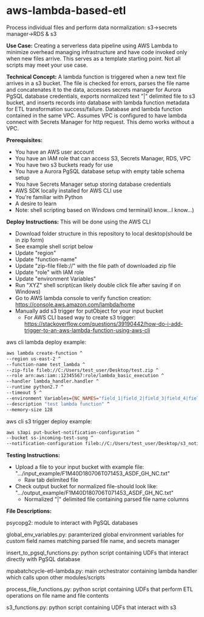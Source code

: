 # aws-lambda-based-etl
Process individual files and perform data normalization: s3->secrets manager->RDS & s3

**Use Case:** Creating a serverless data pipeline using AWS Lambda to minimize overhead managing infrastructure and have code invoked only when new files arrive. This serves as a template starting point. Not all scripts may meet your use case. 

**Technical Concept:** A lambda function is triggered when a new text file arrives in a s3 bucket. The file is checked for errors, parses the file name and concatenates it to the data, accesses secrets manager for Aurora PgSQL database credentials, exports normalized text "|" delimited file to s3 bucket, and inserts records into database with lambda function metadata for ETL transformation success/failure. Database and lambda function contained in the same VPC. Assumes VPC is configured to have lambda connect with Secrets Manager for http request. This demo works without a VPC.

**Prerequisites:**
* You have an AWS user account
* You have an IAM role that can access S3, Secrets Manager, RDS, VPC
* You have two s3 buckets ready for use
* You have a Aurora PgSQL database setup with empty table schema setup
* You have Secrets Manager setup storing database credentials
* AWS SDK locally installed for AWS CLI use
* You're familiar with Python
* A desire to learn
* Note: shell scripting based on Windows cmd terminal(I know...I know...)

**Deploy Instructions:** This will be done using the AWS CLI
* Download folder structure in this repository to local desktop(should be in zip form)
* See example shell script below
* Update "region"
* Update "function-name"
* Update "zip-file fileb://" with the file path of downloaded zip file
* Update "role" with IAM role
* Update "environment Variables"
* Run "XYZ" shell script(can likely double click file after saving if on Windows)
* Go to AWS lambda console to verify function creation: https://console.aws.amazon.com/lambda/home
* Manually add s3 trigger for putObject for your input bucket
  * For AWS CLI based way to create s3 trigger: https://stackoverflow.com/questions/39190442/how-do-i-add-trigger-to-an-aws-lambda-function-using-aws-cli
  
aws cli lambda deploy example:
```sh
aws lambda create-function ^
--region us-east-2 ^
--function-name test_lambda ^
--zip-file fileb://C:/Users/test_user/Desktop/test.zip ^
--role arn:aws:iam::12345567:role/lambda_basic_execution ^
--handler lambda_handler.handler ^
--runtime python2.7 ^
--timeout 5 ^
--environment Variables={NC_NAMES="field_1|field_2|field_3|field_4|field_5|field_6|field_7|field_8",OUTPUT_BUCKET="input_bucket",SECRET_NAME="test",ENDPOINT_URL="https://secretsmanager.us-east-2.amazonaws.com",REGION_NAME="us-east-2"} ^
--description "test lambda function" ^
--memory-size 128
```
aws cli s3 trigger deploy example:
```sh
aws s3api put-bucket-notification-configuration ^
--bucket ss-incoming-test-sung ^
--notification-configuration fileb://C:/Users/test_user/Desktop/s3_notification.json 
```

**Testing Instructions:**
* Upload a file to your input bucket with example file: ".../input_example/F1M40D180706T071453_ASDF_GH_NC.txt"
  * Raw tab delimited file
* Check output bucket for normalized file-should look like: ".../output_example/F1M40D180706T071453_ASDF_GH_NC.txt"
  * Normalized "|" delimited file containing parsed file name columns

**File Descriptions:**

psycopg2: module to interact with PgSQL databases

global_env_variables.py: paramterized global environment variables for custom field names matching parsed file name, and secrets manager

insert_to_pgsql_functions.py: python script containing UDFs that interact directly with PgSQL database

mpabatchcycle-etl-lambda.py: main orchestrator containing lambda handler which calls upon other modules/scripts

process_file_functions.py: python script containing UDFs that perform ETL operations on file name and file contents

s3_functions.py: python script containing UDFs that interact with s3




